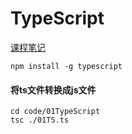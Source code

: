 # TypeScript

[课程笔记](https://24kcs.github.io/vue3_study/)

```
npm install -g typescript
```

#### 将ts文件转换成js文件
```
cd code/01TypeScript
tsc ./01TS.ts
```